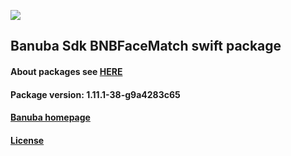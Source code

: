 [![](https://www.banuba.com/hubfs/Banuba_November2018/Images/Banuba%20SDK.png)](https://docs.banuba.com/face-ar-sdk-v1/ios/ios_overview)

## Banuba Sdk BNBFaceMatch swift package

#### About packages see [HERE](https://docs.banuba.com/face-ar-sdk-v1/ios/ios_packages)

#### Package version: **1.11.1-38-g9a4283c65**

#### **[Banuba homepage](https://banuba.com)**

#### **[License](https://www.banuba.com/terms)**
